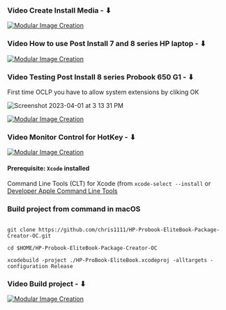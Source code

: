 ### Video Create Install Media - ⬇︎

[![Modular Image Creation](https://user-images.githubusercontent.com/6248794/180882015-aa6209bd-a10d-4a1e-85cf-d9729b8e0efc.png)](https://youtu.be/gaxkglymYkE)

### Video How to use Post Install 7 and 8 series HP laptop - ⬇︎

[![Modular Image Creation](https://user-images.githubusercontent.com/6248794/180882015-aa6209bd-a10d-4a1e-85cf-d9729b8e0efc.png)](https://youtu.be/6v8d53SQpeU)


### Video Testing Post Install 8 series Probook 650 G1 - ⬇︎
First time OCLP you have to allow system extensions by cliking OK

![Screenshot 2023-04-01 at 3 13 31 PM](https://user-images.githubusercontent.com/6248794/229313967-07f3fbba-af1c-4187-9f2c-c12898466159.png)


[![Modular Image Creation](https://user-images.githubusercontent.com/6248794/180882015-aa6209bd-a10d-4a1e-85cf-d9729b8e0efc.png)](https://youtu.be/tv_DT-SChkw)

### Video Monitor Control for HotKey - ⬇︎

[![Modular Image Creation](https://user-images.githubusercontent.com/6248794/180882015-aa6209bd-a10d-4a1e-85cf-d9729b8e0efc.png)](https://youtu.be/Zore9-8srYM)



#### Prerequisite: `Xcode` installed
 Command Line Tools (CLT) for Xcode (from `xcode-select --install` or [Developer Apple Command Line Tools](https://developer.apple.com/download/all/)

### Build project from command in macOS


```

git clone https://github.com/chris1111/HP-Probook-EliteBook-Package-Creator-OC.git

cd $HOME/HP-Probook-EliteBook-Package-Creator-OC

xcodebuild -project ./HP-ProBook-EliteBook.xcodeproj -alltargets -configuration Release
```

### Video Build project - ⬇︎

[![Modular Image Creation](https://user-images.githubusercontent.com/6248794/180882015-aa6209bd-a10d-4a1e-85cf-d9729b8e0efc.png)](https://youtu.be/rmnEuAZgiQo)

